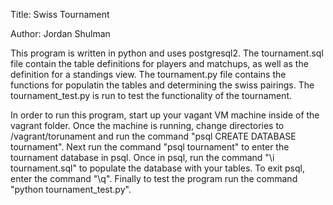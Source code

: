 Title: Swiss Tournament

Author: Jordan Shulman

This program is written in python and uses postgresql2. The tournament.sql file contain the table definitions for players and matchups, as well as the definition for a standings view. The tournament.py file contains the functions for populatin the tables and determining the swiss pairings. The tournament_test.py is run to test the functionality of the tournament.

In order to run this program, start up your vagant VM machine inside of the vagrant folder. Once the machine is running, change directories to /vagrant/torunament and run the command "psql CREATE DATABASE tournament". Next run the command "psql tournament" to enter the tournament database in psql. Once in psql, run the command "\i tournament.sql" to populate the database with your tables. To exit psql, enter the command "\q". Finally to test the program run the command "python tournament_test.py". 

